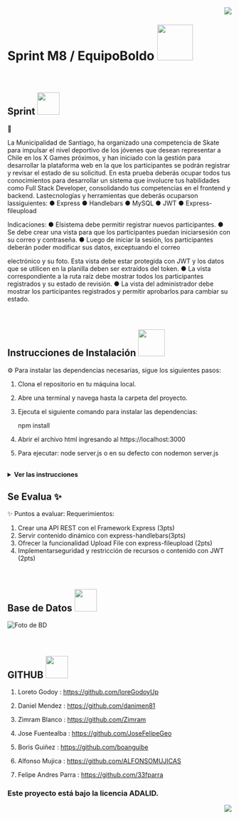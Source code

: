 <img src="public/images/boldoMedio.png" align="right" />
 <h1 align= left ><b>Sprint M8 / EquipoBoldo</b> <img src = "https://media.giphy.com/media/gF2m2JOyGReppog8hU/giphy.gif" width = 80px></h1>

<br>

<h2><b>Sprint</b> <img src ="https://media.giphy.com/media/RIGGWvHpHhtQqJN8Hx/giphy.gif" width = 50px></h2>

📝 

La Municipalidad de Santiago, ha organizado una competencia de Skate para impulsar el nivel deportivo de los
jóvenes que desean representar a Chile en los X Games próximos, y han iniciado con la gestión para desarrollar la
plataforma web en la que los participantes se podrán registrar y revisar el estado de su solicitud.
En esta prueba deberás ocupar todos tus conocimientos para desarrollar un sistema que involucre tus habilidades
como Full Stack Developer, consolidando tus competencias en el frontend y backend.
Lastecnologías y herramientas que deberás ocuparson lassiguientes:
● Express
● Handlebars
● MySQL
● JWT
● Express-fileupload

Indicaciones:
● Elsistema debe permitir registrar nuevos participantes.
● Se debe crear una vista para que los participantes puedan iniciarsesión con su correo y contraseña.
● Luego de iniciar la sesión, los participantes deberán poder modificar sus datos, exceptuando el correo

electrónico y su foto. Esta vista debe estar protegida con JWT y los datos que se utilicen en la planilla deben
ser extraídos del token.
● La vista correspondiente a la ruta raíz debe mostrar todos los participantes registrados y su estado de
revisión.
● La vista del administrador debe mostrar los participantes registrados y permitir aprobarlos para cambiar su
estado.

<br>

<h2><b>Instrucciones de Instalación</b> <img src = "https://media.giphy.com/media/3WZJkScSyfYVl7mGLd/giphy.gif" width = 60px></h2> 

⚙️ Para instalar las dependencias necesarias, sigue los siguientes pasos:

1. Clona el repositorio en tu máquina local.
2. Abre una terminal y navega hasta la carpeta del proyecto.
3. Ejecuta el siguiente comando para instalar las dependencias:

   npm install

4. Abrir el archivo html ingresando al https://localhost:3000
5. Para ejecutar: node server.js o en su defecto con nodemon server.js


<br>

<details> <img src = "https://media.giphy.com/media/v1.Y2lkPTc5MGI3NjExcTFtdWgyMmFrcHd4NjhuZWJ4aDJpcTlkbWlyNGQ4dDJwa2ZwZmptcSZlcD12MV9pbnRlcm5hbF9naWZfYnlfaWQmY3Q9cw/B4AgroOi1LkdPxMllY/giphy.gif" width = 50px> <summary><b>Ver las instrucciones</b></summary> 


1. Instalar las dependencias:

   ```sh
   npm install
   ```

2. En el caso de no poder instalar las dependencias:

   ```sh
   npm install --force
   ```

3. Las librerias que estamos ocupando `package.json`:

    ````sh
    ... 
    "name": "helpers",
    "version": "1.0.0",
    "description": "",
    "main": "index.js",
    + "type": "module",
    "scripts": {
    "test": "echo \"Error: no test specified\" && exit 1"
    },
    "author": "",
    "license": "ISC",
    "dependencies": {
    "dotenv": "^16.3.1",
    "express": "^4.18.2",
    "express-fileupload": "^1.4.0",
    "express-handlebars": "^6.0.6",
    "express-session": "^1.17.3",
    "jsonwebtoken": "^8.5.1",
    "jwk": "^0.0.2",
    "pg": "^8.11.3",
    "uuid": "^8.3.2"
    }
    ````

 
</details>

## Se Evalua :sparkles:

✨ Puntos a evaluar:
Requerimientos:
1. Crear una API REST con el Framework Express (3pts)
2. Servir contenido dinámico con express-handlebars(3pts)
3. Ofrecer la funcionalidad Upload File con express-fileupload (2pts)
4. Implementarseguridad y restricción de recursos o contenido con JWT (2pts)


<br>

<h2><b>Base de Datos</b> <img src ="https://media.giphy.com/media/EK5nB6wQKKN86j7GWx/giphy.gif" width = 50px></h2>

![Foto de BD]()

<br>

<h2><b>GITHUB</b> <img src ="https://media.giphy.com/media/WZAQgT7E0NBfYnvL1C/giphy.gif" width = 50px></h2>

1. Loreto Godoy : https://github.com/loreGodoyUp

2. Daniel Mendez : https://github.com/danimen81

3. Zimram Blanco : https://github.com/Zimram

4. Jose Fuentealba : https://github.com/JoseFelipeGeo

5. Boris Guiñez : https://github.com/boanguibe

6. Alfonso Mujica : https://github.com/ALFONSOMUJICAS

7. Felipe Andres Parra : https://github.com/33fparra


### Este proyecto está bajo la licencia ADALID.
<img src="public/images/boldoMedio.png" align="right" />

